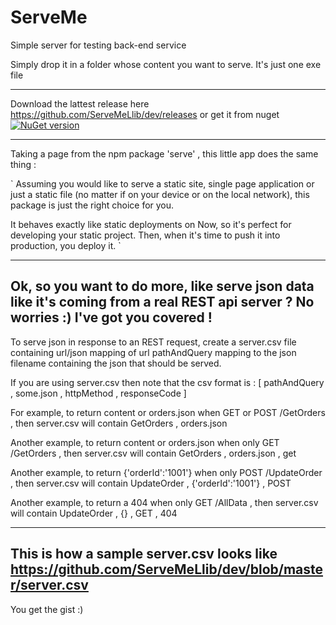 # ServeMe
Simple server for testing back-end service


Simply drop it in a folder whose content you want to serve. It's just one exe file 

----

Download the lattest release here https://github.com/ServeMeLlib/dev/releases or get it from nuget 
[![NuGet version](https://badge.fury.io/nu/serveme.svg)](https://badge.fury.io/nu/serveme)


----

Taking a page from the npm package 'serve' , this little app does the same thing :

`
Assuming you would like to serve a static site, single page application or just a static file (no matter if on your device or on the local network), this package is just the right choice for you.

It behaves exactly like static deployments on Now, so it's perfect for developing your static project. Then, when it's time to push it into production, you deploy it.
`


----
Ok, so you want to do more, like serve json data like it's coming from a real REST api server ? No worries :) I've got you covered !
----

To serve json in response to an REST request, create a server.csv file containing url/json mapping of url pathAndQuery mapping to the json filename containing the json that should be served.

If you are using server.csv then note that the csv format is :
[ pathAndQuery , some.json , httpMethod  , responseCode ]

For example, to return content or orders.json when GET or POST /GetOrders , then server.csv will contain 
GetOrders , orders.json

Another example, to return content or orders.json when only GET /GetOrders , then server.csv will contain 
GetOrders , orders.json , get

Another example, to return {'orderId':'1001'}  when only POST /UpdateOrder , then server.csv will contain 
UpdateOrder ,  {'orderId':'1001'} , POST

Another example, to return a 404  when only GET /AllData , then server.csv will contain 
UpdateOrder ,  {} , GET , 404

----
This is how a sample server.csv looks like https://github.com/ServeMeLlib/dev/blob/master/server.csv
----
You get the gist :)
